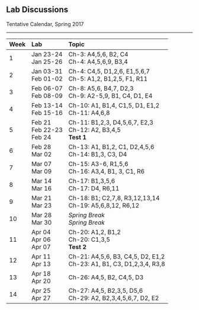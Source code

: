 ## Lab Discussions

Tentative Calendar, Spring 2017

<hr>

<table>
  <thead>
    <tr>
      <th align="left">Week</th>
      <th align="left">Lab</th>
      <th align="left">Topic</th>
    </tr>
  </thead>
  <tbody>
    <tr>
      <td>1</td>
      <td>
        Jan 23-24<br>
        Jan 25-26</td>
      <td>
        Ch-3: A4,5,6, B2, C4<br>
        Ch-4: A4,5,6,9, B3,4
      </td>
    </tr>
    <tr>
      <td>2</td>
      <td>
        Jan 03-31<br>
        Feb 01-02</td>
      <td>
        Ch-4: C4,5, D1,2,6, E1,5,6,7<br>
        Ch-5: A1,2, B1,2,5, F1, R11
      </td>
    </tr>
    <tr>
      <td>3</td>
      <td>
        Feb 06-07<br>
        Feb 08-09</td>
      <td>
        Ch-8: A5,6, B4,7, D2,3<br>
        Ch-9: A2-5,9, B1, C4, D1, E4
      </td>
    </tr>
    <tr>
      <td>4</td>
      <td>
        Feb 13-14<br>
        Feb 15-16</td>
      <td>
        Ch-10: A1, B1,4, C1,5, D1, E1,2<br>
        Ch-11: A4,6,8
      </td>
    </tr>
    <tr>
      <td>5</td>
      <td>
        Feb 21<br>
        Feb 22-23<br>
        Feb 24</td>
      <td>
        Ch-11: B1,2,3, D4,5,6,7, E2,3<br>
        Ch-12: A2, B3,4,5<br>
        <b>Test 1</b>
      </td>
    </tr>
    <tr>
      <td>6</td>
      <td>
        Feb 28<br>
        Mar 02</td>
      <td>
        Ch-13: A1, B1,2, C1, D2,4,5,6<br>
        Ch-14: B1,3, C3, D4</td>
    </tr>
    <tr>
      <td>7</td>
      <td>
        Mar 07<br>
        Mar 09</td>
      <td>
        Ch-15: A3-6, R1,5,6<br>
        Ch-16: A3,4, B1, 3, C1, R6</td>
    </tr>
    <tr>
      <td>8</td>
      <td>
        Mar 14<br>
        Mar 16</td>
      <td>
        Ch-17: B1,3,5,6<br>
        Ch-17: D4, R6,11</td>
    </tr>
    <tr>
      <td>9</td>
      <td>
        Mar 21<br>
        Mar 23</td>
      <td>
        Ch-18: B1; C2,7,8, R3,12,13,14<br>
        Ch-19: A5,6,8,12, R6,12
    </tr>
    <tr>
      <td>10</td>
      <td>
        Mar 28<br>
        Mar 30</td>
      <td>
        <em>Spring Break</em><br>
        <em>Spring Break</em>
      </td>
    </tr>
    <tr>
      <td>11</td>
      <td>
        Apr 04<br>
        Apr 06<br>
        Apr 07</td>
      <td>
        Ch-20: A1,2, B1,2<br>
        Ch-20: C1,3,5<br>
        <b>Test 2</b></td>
    </tr>
    <tr>
      <td>12</td>
      <td>
        Apr 11<br>
        Apr 13</td>
      <td>
        Ch-21: A4,5,6, B3, C4,5, D2, E1,2<br>
        Ch-23: A1, B1, C3, D1,2,3,4, R3,8</td>
    </tr>
    <tr>
      <td>13</td>
      <td>
        Apr 18<br>
        Apr 20</td>
      <td>
        Ch-26: A4,5, B2, C4,5, D3<br>
        </td>
    </tr>
    <tr>
      <td>14</td>
      <td>
        Apr 25<br>
        Apr 27</td>
      <td>
        Ch-27: A4,5, B2,3,5, D5,6<br>
        Ch-29: A2, B2,3,4,5,6,7, D2, E2</td>
    </tr>
  </tbody>
 </table>

